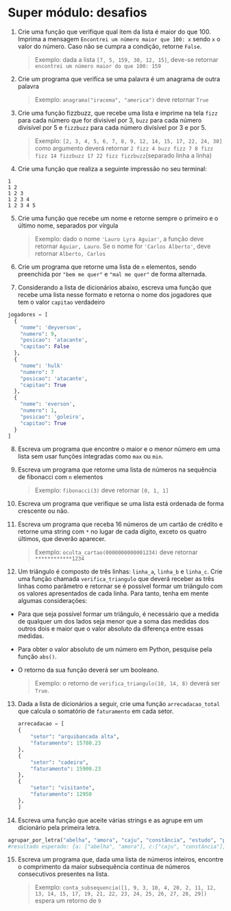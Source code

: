# Super módulo: desafios

1. Crie uma função que verifique qual item da lista é maior do que 100. Imprima a mensagem `Encontrei um número maior que 100: x` sendo `x` o valor do número. Caso não se cumpra a condição, retorne `False`.
   > Exemplo: dada a lista `[7, 5, 159, 30, 12, 15]`, deve-se retornar `encontrei um número maior do que 100: 159`

2. Crie um programa que verifica se uma palavra é um anagrama de outra palavra
   > Exemplo: `anagrama("iracema", "america")` deve retornar `True`

3. Crie uma função fizzbuzz, que recebe uma lista e imprime na tela `fizz` para cada número que for divisível por 3, `buzz` para cada número divisível por 5 e `fizzbuzz` para cada número divisível por 3 e por 5.
   > Exemplo:  `[2, 3, 4, 5, 6, 7, 8, 9, 12, 14, 15, 17, 22, 24, 30]` como argumento deverá retornar `2 fizz 4 buzz fizz 7 8 fizz fizz 14 fizzbuzz 17 22 fizz fizzbuzz`(separado linha a linha)
4. Crie uma função que realiza a seguinte impressão no seu terminal:
```
1
1 2
1 2 3
1 2 3 4
1 2 3 4 5
```
5. Crie uma função que recebe um nome e retorne sempre o primeiro e o último nome, separados por vírgula
    > Exemplo: dado o nome `'Lauro Lyra Aguiar'`, a função deve retornar `Aguiar, Lauro`. Se o nome for `'Carlos Alberto'`, deve retornar `Alberto, Carlos`

6. Crie um programa que retorne uma lista de `n` elementos, sendo preenchida por `"bem me quer"` e `"mal me quer"` de forma alternada. 

7. Considerando a lista de dicionários abaixo, escreva uma função que recebe uma lista nesse formato e retorna o nome dos jogadores que tem o valor `capitao` verdadeiro
```python
jogadores = [
  {
    "nome": 'deyverson',
    "numero": 9,
    "posicao": 'atacante',
    "capitao": False
  },
  {
    "nome": 'hulk'
    "numero": 7
    "posicao": 'atacante',
    "capitao": True
  },
  {
    "nome": 'everson',
    "numero": 1,
    "posicao": 'goleiro',
    "capitao": True
  }
]
```

8. Escreva um programa que encontre o maior e o menor número em uma lista sem usar funções integradas como `max` ou `min`.
   
9.  Escreva um programa que retorne uma lista de números na sequência de fibonacci com `n` elementos
    > Exemplo: `fibonacci(3)` deve retornar `[0, 1, 1]`

10. Escreva um programa que verifique se uma lista está ordenada de forma crescente ou não. 

11. Escreva um programa que receba 16 números de um cartão de crédito e retorne uma string com `*` no lugar de cada dígito, exceto os quatro últimos, que deverão aparecer.
    >Exemplo: `oculta_cartao(0000000000001234)` deve retornar `************1234` 

12.  Um triângulo é composto de três linhas: `linha_a`, `linha_b` e `linha_c`. Crie uma função chamada `verifica_triangulo` que deverá receber as três linhas como parâmetro e retornar se é possível formar um triângulo com os valores apresentados de cada linha. Para tanto, tenha em mente algumas considerações:

- Para que seja possível formar um triângulo, é necessário que a medida de qualquer um dos lados seja menor que a soma das medidas dos outros dois e maior que o valor absoluto da diferença entre essas medidas.

- Para obter o valor absoluto de um número em Python, pesquise pela função `abs()`.

- O retorno da sua função deverá ser um booleano.
   >Exemplo: o retorno de `verifica_triangulo(10, 14, 8)` deverá ser `True`.

13. Dada a lista de dicionários a seguir, crie uma função `arrecadacao_total` que calcula o somatório de `faturamento` em cada setor.
    ```python
    arrecadacao = [
    {
        "setor": "arquibancada alta",
        "faturamento": 15780.23
    },
    {
        "setor": "cadeira",
        "faturamento": 15900.23
    },
    {
        "setor": "visitante",
        "faturamento": 12950
    },
    ]
    ```
14.  Escreva uma função que aceite várias strings e as agrupe em um dicionário pela primeira letra.
  ```python
  agrupar_por_letra("abelha", "amora", "caju", "constância", "estudo", "persistir")
  #resultado esperado: {a: ["abelha", "amora"], c:["caju", "constância"], e: ["estudo"], p:["persistir"]}
  ```
15.  Escreva um programa que, dada uma lista de números inteiros, encontre o comprimento da maior subsequência contínua de números consecutivos presentes na lista.
      >Exemplo: `conta_subsequencia([1, 9, 3, 10, 4, 20, 2, 11, 12, 13, 14, 15, 17, 19, 21, 22, 23, 24, 25, 26, 27, 28, 29])` espera um retorno de `9`
